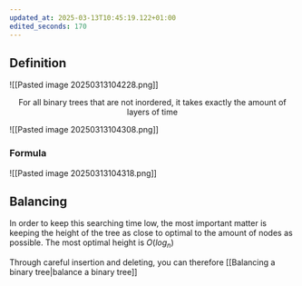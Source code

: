 ```yaml
---
updated_at: 2025-03-13T10:45:19.122+01:00
edited_seconds: 170
---
```

## Definition
![[Pasted image 20250313104228.png]]
<center> For all binary trees that are not inordered, it takes exactly the amount of layers of time </center>

![[Pasted image 20250313104308.png]]

### Formula
![[Pasted image 20250313104318.png]]

## Balancing
In order to keep this searching time low, the most important matter is keeping the height of the tree as close to optimal to the amount of nodes as possible. The most optimal height is $O(log_n)$

Through careful insertion and deleting, you can therefore [[Balancing a binary tree|balance a binary tree]]

